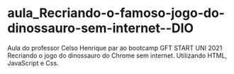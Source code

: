 # aula_Recriando-o-famoso-jogo-do-dinossauro-sem-internet--DIO
Aula do professor Celso Henrique par ao bootcamp GFT START UNI 2021
Recriando o jogo do dinossauro do Chrome sem internet. Utilizando HTML, JavaScript e Css. 
